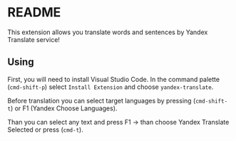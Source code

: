 # README

This extension allows you translate words and sentences by Yandex Translate service!

## Using

First, you will need to install Visual Studio Code. In the command palette (`cmd-shift-p`) select `Install Extension` and choose `yandex-translate`.

Before translation you can select target languages by pressing (`cmd-shift-t`) or F1 (Yandex Choose Languages).

Than you can select any text and press F1 -> than choose Yandex Translate Selected or press (`cmd-t`).
